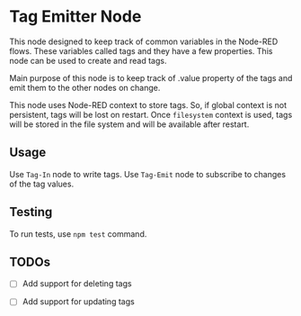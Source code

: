 # Tag Emitter Node

This node designed to keep track of common variables in the Node-RED flows. These variables called tags
and they have a few properties. This node can be used to create and read tags.

Main purpose of this node is to keep track of .value property of the tags and emit them to the other nodes on change.

This node uses Node-RED context to store tags. So, if global context is not persistent, tags will be lost on restart.
Once `filesystem` context is used, tags will be stored in the file system and will be available after restart.

## Usage
Use `Tag-In` node to write tags. Use `Tag-Emit` node to subscribe to changes of the tag values.

## Testing
To run tests, use `npm test` command.

## TODOs
 - [ ] Add support for deleting tags
 - [ ] Add support for updating tags

